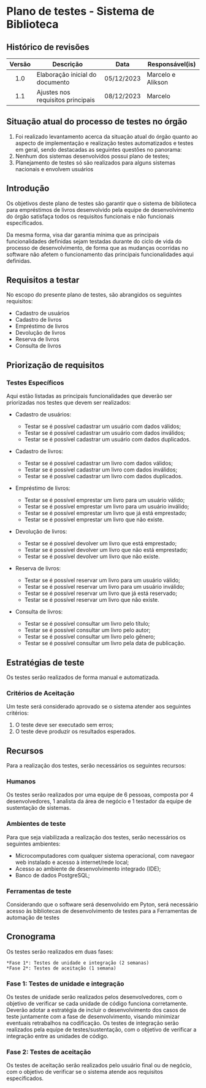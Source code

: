 # Plano de testes - Sistema de Biblioteca

## Histórico de revisões

Versão | Descrição | Data | Responsável(is)
:-------:|-------------------------------------|:-------------:|--------------------
1.0 | Elaboração inicial do documento | 05/12/2023 | Marcelo e Alikson
1.1 | Ajustes nos requisitos principais | 08/12/2023 | Marcelo

## Situação atual do processo de testes no órgão
1. Foi realizado levantamento acerca da situação atual do órgão quanto ao aspecto de implementação e realização testes automatizados e testes em geral, sendo destacadas as  seguintes questões no panorama:
2. Nenhum dos sistemas desenvolvidos possui plano de testes;
3. Planejamento de testes só são realizados para alguns sistemas nacionais e envolvem usuários

## Introdução
Os objetivos deste plano de testes são garantir que o sistema de biblioteca para empréstimos de livros desenvolvido pela equipe de desenvolvimento do órgão satisfaça todos os requisitos funcionais e não funcionais especificados.

Da mesma forma, visa dar garantia mínima que as principais funcionalidades definidas sejam testadas durante do ciclo de vida do processo de desenvolvimento, de forma que as mudanças ocorridas no software não afetem o funcionamento das principais funcionalidades aqui definidas.

## Requisitos a testar
No escopo do presente plano de testes, são abrangidos os seguintes requisitos:
* Cadastro de usuários
* Cadastro de livros
* Empréstimo de livros
* Devolução de livros
* Reserva de livros
* Consulta de livros

## Priorização de requisitos

### Testes Específicos
Aqui estão listadas as principais funcionalidades que deverão ser priorizadas nos testes que devem ser realizados:

* Cadastro de usuários:
   * Testar se é possível cadastrar um usuário com dados válidos;
   * Testar se é possível cadastrar um usuário com dados inválidos;
   * Testar se é possível cadastrar um usuário com dados duplicados.

* Cadastro de livros:
   * Testar se é possível cadastrar um livro com dados válidos;
   * Testar se é possível cadastrar um livro com dados inválidos;
   * Testar se é possível cadastrar um livro com dados duplicados.

* Empréstimo de livros:
   * Testar se é possível emprestar um livro para um usuário válido;
   * Testar se é possível emprestar um livro para um usuário inválido;
   * Testar se é possível emprestar um livro que já está emprestado;
   * Testar se é possível emprestar um livro que não existe.

* Devolução de livros:
   * Testar se é possível devolver um livro que está emprestado;
   * Testar se é possível devolver um livro que não está emprestado;
   * Testar se é possível devolver um livro que não existe.

* Reserva de livros:
   * Testar se é possível reservar um livro para um usuário válido;
   * Testar se é possível reservar um livro para um usuário inválido;
   * Testar se é possível reservar um livro que já está reservado;
   * Testar se é possível reservar um livro que não existe.

* Consulta de livros:
   * Testar se é possível consultar um livro pelo título;
   * Testar se é possível consultar um livro pelo autor;
   * Testar se é possível consultar um livro pelo gênero;
   * Testar se é possível consultar um livro pela data de publicação.

## Estratégias de teste
Os testes serão realizados de forma manual e automatizada.

### Critérios de Aceitação
Um teste será considerado aprovado se o sistema atender aos seguintes critérios:
1. O teste deve ser executado sem erros;
2. O teste deve produzir os resultados esperados.

## Recursos
Para a realização dos testes, serão necessários os seguintes recursos:

### Humanos
Os testes serão realizados por uma equipe de 6 pessoas, composta por 4 desenvolvedores, 1 analista da área de negócio e 1 testador da equipe de sustentação de sistemas. 

### Ambientes de teste
Para que seja viabilizada a realização dos testes, serão necessários os seguintes ambientes:
* Microcomputadores com qualquer sistema operacional, com navegaor web instalado e acesso à internet/rede local;
* Acesso ao ambiente de desenvolvimento integrado (IDE);
* Banco de dados PostgreSQL;

### Ferramentas de teste
Considerando que o software será desenvolvido em Pyton, será necessário acesso às bibliotecas de desenvolvimento de testes para a Ferramentas de automação de testes

## Cronograma
Os testes serão realizados em duas fases:

	*Fase 1*: Testes de unidade e integração (2 semanas)
	*Fase 2*: Testes de aceitação (1 semana)

### Fase 1: Testes de unidade e integração
Os testes de unidade serão realizados pelos desenvolvedores, com o objetivo de verificar se cada unidade de código funciona corretamente. Deverão adotar a estratégia de incluir o desenvolvimento dos casos de teste juntamente com a fase de desenvolvimento, visando minimizar eventuais retrabalhos na codificação.
Os testes de integração serão realizados pela equipe de testes/sustentação, com o objetivo de verificar a integração entre as unidades de código.

### Fase 2: Testes de aceitação
Os testes de aceitação serão realizados pelo usuário final ou de negócio, com o objetivo de verificar se o sistema atende aos requisitos especificados.



